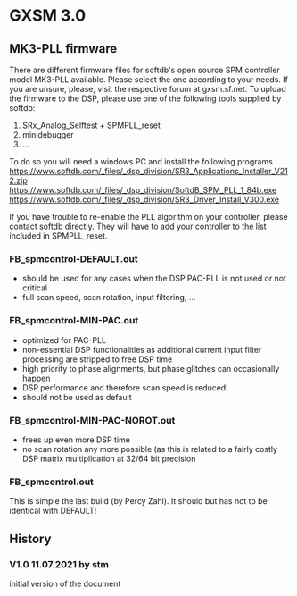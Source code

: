 
# GXSM 3.0
## MK3-PLL firmware
There are different firmware files for softdb's  open source SPM controller model MK3-PLL available. Please select the one according to your needs. If you are unsure, please, visit the respective forum at gxsm.sf.net. To upload the firmware to the DSP, please use one of the following tools supplied by softdb:
1. SRx_Analog_Selftest + SPMPLL_reset
2. minidebugger
3. ...

To do so you will need a windows PC and install the following programs
https://www.softdb.com/_files/_dsp_division/SR3_Applications_Installer_V212.zip
https://www.softdb.com/_files/_dsp_division/SoftdB_SPM_PLL_1_84b.exe
https://www.softdb.com/_files/_dsp_division/SR3_Driver_Install_V300.exe

If you have trouble to re-enable the PLL algorithm on your controller, please contact softdb directly. They will have to add your controller to the list included in SPMPLL_reset.
 
### FB_spmcontrol-DEFAULT.out
* should be used for any cases when the DSP PAC-PLL is not used or not critical
* full scan speed, scan rotation, input filtering, ...

### FB_spmcontrol-MIN-PAC.out
* optimized for PAC-PLL
* non-essential DSP functionalities as additional current input filter processing are stripped to free DSP time 
* high priority to phase alignments, but phase glitches can occasionally happen
* DSP performance and therefore scan speed is reduced!
* should not be used as default

### FB_spmcontrol-MIN-PAC-NOROT.out  
* frees up even more DSP time
* no scan rotation any more possible (as this is related to a fairly costly DSP matrix multiplication at 32/64 bit precision

### FB_spmcontrol.out
This is simple the last build (by Percy Zahl). It should but has not to be identical with DEFAULT!

## History
### V1.0 11.07.2021 by stm
initial version of the document
 
